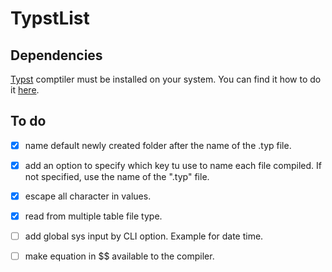 # TypstList



## Dependencies

[Typst](https://typst.app/#start) comptiler must be installed on your system. You can find it how to do it [here](https://github.com/typst/typst).

## To do
- [x] name default newly created folder after the name of the .typ file.
- [x] add an option to specify which key tu use to name each file compiled. If not specified, use the name of the ".typ" file.
- [x] escape all character in values.
- [x] read from multiple table file type.
- [ ] add global sys input by CLI option. Example for date time.
- [ ] make equation in $$ available to the compiler.

